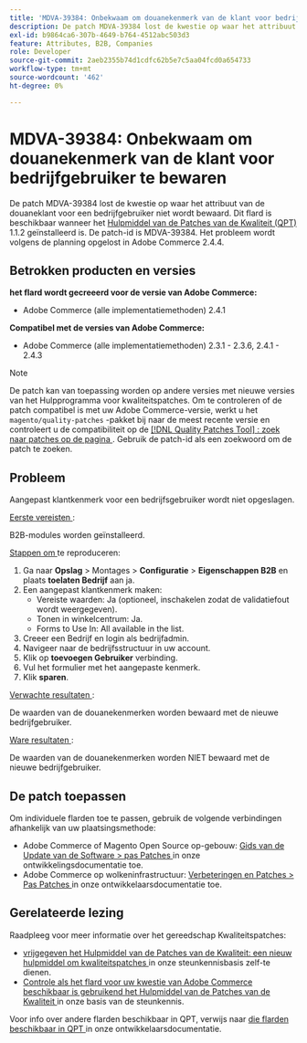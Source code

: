 ```yaml
---
title: 'MDVA-39384: Onbekwaam om douanekenmerk van de klant voor bedrijfgebruiker te bewaren'
description: De patch MDVA-39384 lost de kwestie op waar het attribuut van de douaneklant voor een bedrijfgebruiker niet wordt bewaard. Deze patch is beschikbaar wanneer [Quality Patches Tool (QPT)] (/help/announcements/adobe-commerce-announcements/magento-quality-patches-released-new-tool-to-self-serve-quality-patches.md) 1.1.2 is geïnstalleerd. De patch-id is MDVA-39384. Het probleem wordt volgens de planning opgelost in Adobe Commerce 2.4.4.
exl-id: b9864ca6-307b-4649-b764-4512abc503d3
feature: Attributes, B2B, Companies
role: Developer
source-git-commit: 2aeb2355b74d1cdfc62b5e7c5aa04fcd0a654733
workflow-type: tm+mt
source-wordcount: '462'
ht-degree: 0%

---
```


# MDVA-39384: Onbekwaam om douanekenmerk van de klant voor bedrijfgebruiker te bewaren

De patch MDVA-39384 lost de kwestie op waar het attribuut van de douaneklant voor een bedrijfgebruiker niet wordt bewaard. Dit flard is beschikbaar wanneer het [ Hulpmiddel van de Patches van de Kwaliteit (QPT) ](/help/announcements/adobe-commerce-announcements/magento-quality-patches-released-new-tool-to-self-serve-quality-patches.md) 1.1.2 geïnstalleerd is. De patch-id is MDVA-39384. Het probleem wordt volgens de planning opgelost in Adobe Commerce 2.4.4.

## Betrokken producten en versies

**het flard wordt gecreeerd voor de versie van Adobe Commerce:**

* Adobe Commerce (alle implementatiemethoden) 2.4.1

**Compatibel met de versies van Adobe Commerce:**

* Adobe Commerce (alle implementatiemethoden) 2.3.1 - 2.3.6, 2.4.1 - 2.4.3

>[!NOTE]
>
>De patch kan van toepassing worden op andere versies met nieuwe versies van het Hulpprogramma voor kwaliteitspatches. Om te controleren of de patch compatibel is met uw Adobe Commerce-versie, werkt u het `magento/quality-patches` -pakket bij naar de meest recente versie en controleert u de compatibiliteit op de [[!DNL Quality Patches Tool] : zoek naar patches op de pagina ](https://experienceleague.adobe.com/tools/commerce-quality-patches/index.html) . Gebruik de patch-id als een zoekwoord om de patch te zoeken.

## Probleem

Aangepast klantkenmerk voor een bedrijfsgebruiker wordt niet opgeslagen.

<u> Eerste vereisten </u>:

B2B-modules worden geïnstalleerd.

<u> Stappen om </u> te reproduceren:

1. Ga naar **Opslag** > Montages > **Configuratie** > **Eigenschappen B2B** en plaats **toelaten Bedrijf** aan ja.
1. Een aangepast klantkenmerk maken:
   * Vereiste waarden: Ja (optioneel, inschakelen zodat de validatiefout wordt weergegeven).
   * Tonen in winkelcentrum: Ja.
   * Forms to Use In: All available in the list.
1. Creeer een Bedrijf en login als bedrijfadmin.
1. Navigeer naar de bedrijfsstructuur in uw account.
1. Klik op **toevoegen Gebruiker** verbinding.
1. Vul het formulier met het aangepaste kenmerk.
1. Klik **sparen**.

<u> Verwachte resultaten </u>:

De waarden van de douanekenmerken worden bewaard met de nieuwe bedrijfgebruiker.

<u> Ware resultaten </u>:

De waarden van de douanekenmerken worden NIET bewaard met de nieuwe bedrijfgebruiker.

## De patch toepassen

Om individuele flarden toe te passen, gebruik de volgende verbindingen afhankelijk van uw plaatsingsmethode:

* Adobe Commerce of Magento Open Source op-gebouw: [ Gids van de Update van de Software > pas Patches ](https://experienceleague.adobe.com/en/docs/commerce-operations/tools/quality-patches-tool/usage) in onze ontwikkelingsdocumentatie toe.
* Adobe Commerce op wolkeninfrastructuur: [ Verbeteringen en Patches > Pas Patches ](https://experienceleague.adobe.com/en/docs/commerce-cloud-service/user-guide/develop/upgrade/apply-patches) in onze ontwikkelaarsdocumentatie toe.

## Gerelateerde lezing

Raadpleeg voor meer informatie over het gereedschap Kwaliteitspatches:

* [ vrijgegeven het Hulpmiddel van de Patches van de Kwaliteit: een nieuw hulpmiddel om kwaliteitspatches ](/help/announcements/adobe-commerce-announcements/magento-quality-patches-released-new-tool-to-self-serve-quality-patches.md) in onze steunkennisbasis zelf-te dienen.
* [ Controle als het flard voor uw kwestie van Adobe Commerce beschikbaar is gebruikend het Hulpmiddel van de Patches van de Kwaliteit ](/help/support-tools/patches-available-in-qpt-tool/check-patch-for-magento-issue-with-magento-quality-patches.md) in onze basis van de steunkennis.

Voor info over andere flarden beschikbaar in QPT, verwijs naar [ die flarden beschikbaar in QPT ](https://experienceleague.adobe.com/tools/commerce-quality-patches/index.html) in onze ontwikkelaarsdocumentatie.
